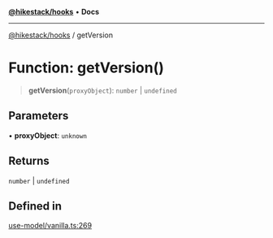 [**@hikestack/hooks**](/official/reference/hooks/index.md) • **Docs**

***

[@hikestack/hooks](/official/reference/hooks/globals.md) / getVersion

# Function: getVersion()

> **getVersion**(`proxyObject`): `number` \| `undefined`

## Parameters

• **proxyObject**: `unknown`

## Returns

`number` \| `undefined`

## Defined in

[use-model/vanilla.ts:269](https://github.com/hikestack/hike/blob/5b5a0ebd12d6185b553ab0b289e36e1190d78992/packages/hooks/src/use-model/vanilla.ts#L269)
